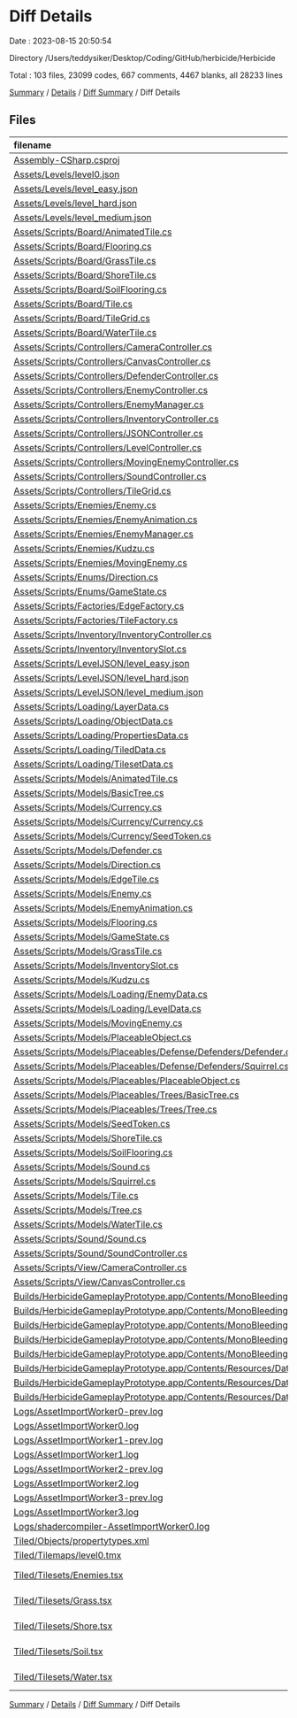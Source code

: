# Diff Details

Date : 2023-08-15 20:50:54

Directory /Users/teddysiker/Desktop/Coding/GitHub/herbicide/Herbicide

Total : 103 files,  23099 codes, 667 comments, 4467 blanks, all 28233 lines

[Summary](results.md) / [Details](details.md) / [Diff Summary](diff.md) / Diff Details

## Files
| filename | language | code | comment | blank | total |
| :--- | :--- | ---: | ---: | ---: | ---: |
| [Assembly-CSharp.csproj](/Assembly-CSharp.csproj) | XML | 6 | 0 | 0 | 6 |
| [Assets/Levels/level0.json](/Assets/Levels/level0.json) | JSON | 220 | 0 | 0 | 220 |
| [Assets/Levels/level_easy.json](/Assets/Levels/level_easy.json) | JSON | 44 | 0 | 0 | 44 |
| [Assets/Levels/level_hard.json](/Assets/Levels/level_hard.json) | JSON | 148 | 0 | 0 | 148 |
| [Assets/Levels/level_medium.json](/Assets/Levels/level_medium.json) | JSON | 0 | 0 | 1 | 1 |
| [Assets/Scripts/Board/AnimatedTile.cs](/Assets/Scripts/Board/AnimatedTile.cs) | C# | -31 | -20 | -8 | -59 |
| [Assets/Scripts/Board/Flooring.cs](/Assets/Scripts/Board/Flooring.cs) | C# | -196 | -163 | -54 | -413 |
| [Assets/Scripts/Board/GrassTile.cs](/Assets/Scripts/Board/GrassTile.cs) | C# | -35 | -41 | -11 | -87 |
| [Assets/Scripts/Board/ShoreTile.cs](/Assets/Scripts/Board/ShoreTile.cs) | C# | -20 | -24 | -10 | -54 |
| [Assets/Scripts/Board/SoilFlooring.cs](/Assets/Scripts/Board/SoilFlooring.cs) | C# | -30 | -15 | -5 | -50 |
| [Assets/Scripts/Board/Tile.cs](/Assets/Scripts/Board/Tile.cs) | C# | -300 | -268 | -95 | -663 |
| [Assets/Scripts/Board/TileGrid.cs](/Assets/Scripts/Board/TileGrid.cs) | C# | -586 | -377 | -134 | -1,097 |
| [Assets/Scripts/Board/WaterTile.cs](/Assets/Scripts/Board/WaterTile.cs) | C# | -8 | -9 | -3 | -20 |
| [Assets/Scripts/Controllers/CameraController.cs](/Assets/Scripts/Controllers/CameraController.cs) | C# | -29 | -27 | -8 | -64 |
| [Assets/Scripts/Controllers/CanvasController.cs](/Assets/Scripts/Controllers/CanvasController.cs) | C# | -84 | -67 | -23 | -174 |
| [Assets/Scripts/Controllers/DefenderController.cs](/Assets/Scripts/Controllers/DefenderController.cs) | C# | -1 | 0 | 0 | -1 |
| [Assets/Scripts/Controllers/EnemyController.cs](/Assets/Scripts/Controllers/EnemyController.cs) | C# | 7 | 1 | 2 | 10 |
| [Assets/Scripts/Controllers/EnemyManager.cs](/Assets/Scripts/Controllers/EnemyManager.cs) | C# | 74 | 57 | 24 | 155 |
| [Assets/Scripts/Controllers/InventoryController.cs](/Assets/Scripts/Controllers/InventoryController.cs) | C# | 93 | 73 | 25 | 191 |
| [Assets/Scripts/Controllers/JSONController.cs](/Assets/Scripts/Controllers/JSONController.cs) | C# | 7 | 9 | 3 | 19 |
| [Assets/Scripts/Controllers/LevelController.cs](/Assets/Scripts/Controllers/LevelController.cs) | C# | -16 | 21 | -1 | 4 |
| [Assets/Scripts/Controllers/MovingEnemyController.cs](/Assets/Scripts/Controllers/MovingEnemyController.cs) | C# | -8 | -8 | -3 | -19 |
| [Assets/Scripts/Controllers/SoundController.cs](/Assets/Scripts/Controllers/SoundController.cs) | C# | 38 | 28 | 10 | 76 |
| [Assets/Scripts/Controllers/TileGrid.cs](/Assets/Scripts/Controllers/TileGrid.cs) | C# | 522 | 361 | 124 | 1,007 |
| [Assets/Scripts/Enemies/Enemy.cs](/Assets/Scripts/Enemies/Enemy.cs) | C# | -296 | -270 | -86 | -652 |
| [Assets/Scripts/Enemies/EnemyAnimation.cs](/Assets/Scripts/Enemies/EnemyAnimation.cs) | C# | -154 | -119 | -36 | -309 |
| [Assets/Scripts/Enemies/EnemyManager.cs](/Assets/Scripts/Enemies/EnemyManager.cs) | C# | -74 | -59 | -20 | -153 |
| [Assets/Scripts/Enemies/Kudzu.cs](/Assets/Scripts/Enemies/Kudzu.cs) | C# | -117 | -83 | -30 | -230 |
| [Assets/Scripts/Enemies/MovingEnemy.cs](/Assets/Scripts/Enemies/MovingEnemy.cs) | C# | -45 | -29 | -12 | -86 |
| [Assets/Scripts/Enums/Direction.cs](/Assets/Scripts/Enums/Direction.cs) | C# | -7 | -4 | -2 | -13 |
| [Assets/Scripts/Enums/GameState.cs](/Assets/Scripts/Enums/GameState.cs) | C# | -8 | -3 | -1 | -12 |
| [Assets/Scripts/Factories/EdgeFactory.cs](/Assets/Scripts/Factories/EdgeFactory.cs) | C# | 30 | 30 | 10 | 70 |
| [Assets/Scripts/Factories/TileFactory.cs](/Assets/Scripts/Factories/TileFactory.cs) | C# | 32 | 32 | 10 | 74 |
| [Assets/Scripts/Inventory/InventoryController.cs](/Assets/Scripts/Inventory/InventoryController.cs) | C# | -93 | -73 | -25 | -191 |
| [Assets/Scripts/Inventory/InventorySlot.cs](/Assets/Scripts/Inventory/InventorySlot.cs) | C# | -69 | -67 | -22 | -158 |
| [Assets/Scripts/LevelJSON/level_easy.json](/Assets/Scripts/LevelJSON/level_easy.json) | JSON | -22 | 0 | 0 | -22 |
| [Assets/Scripts/LevelJSON/level_hard.json](/Assets/Scripts/LevelJSON/level_hard.json) | JSON | -148 | 0 | 0 | -148 |
| [Assets/Scripts/LevelJSON/level_medium.json](/Assets/Scripts/LevelJSON/level_medium.json) | JSON | 0 | 0 | -1 | -1 |
| [Assets/Scripts/Loading/LayerData.cs](/Assets/Scripts/Loading/LayerData.cs) | C# | 74 | 73 | 20 | 167 |
| [Assets/Scripts/Loading/ObjectData.cs](/Assets/Scripts/Loading/ObjectData.cs) | C# | 66 | 61 | 19 | 146 |
| [Assets/Scripts/Loading/PropertiesData.cs](/Assets/Scripts/Loading/PropertiesData.cs) | C# | 19 | 18 | 5 | 42 |
| [Assets/Scripts/Loading/TiledData.cs](/Assets/Scripts/Loading/TiledData.cs) | C# | 78 | 62 | 17 | 157 |
| [Assets/Scripts/Loading/TilesetData.cs](/Assets/Scripts/Loading/TilesetData.cs) | C# | 27 | 26 | 7 | 60 |
| [Assets/Scripts/Models/AnimatedTile.cs](/Assets/Scripts/Models/AnimatedTile.cs) | C# | 31 | 20 | 8 | 59 |
| [Assets/Scripts/Models/BasicTree.cs](/Assets/Scripts/Models/BasicTree.cs) | C# | 9 | 12 | 4 | 25 |
| [Assets/Scripts/Models/Currency.cs](/Assets/Scripts/Models/Currency.cs) | C# | 39 | 38 | 13 | 90 |
| [Assets/Scripts/Models/Currency/Currency.cs](/Assets/Scripts/Models/Currency/Currency.cs) | C# | -39 | -38 | -13 | -90 |
| [Assets/Scripts/Models/Currency/SeedToken.cs](/Assets/Scripts/Models/Currency/SeedToken.cs) | C# | -7 | -6 | -2 | -15 |
| [Assets/Scripts/Models/Defender.cs](/Assets/Scripts/Models/Defender.cs) | C# | 193 | 215 | 65 | 473 |
| [Assets/Scripts/Models/Direction.cs](/Assets/Scripts/Models/Direction.cs) | C# | 7 | 4 | 2 | 13 |
| [Assets/Scripts/Models/EdgeTile.cs](/Assets/Scripts/Models/EdgeTile.cs) | C# | 11 | 11 | 3 | 25 |
| [Assets/Scripts/Models/Enemy.cs](/Assets/Scripts/Models/Enemy.cs) | C# | 354 | 288 | 91 | 733 |
| [Assets/Scripts/Models/EnemyAnimation.cs](/Assets/Scripts/Models/EnemyAnimation.cs) | C# | 154 | 119 | 36 | 309 |
| [Assets/Scripts/Models/Flooring.cs](/Assets/Scripts/Models/Flooring.cs) | C# | 200 | 166 | 55 | 421 |
| [Assets/Scripts/Models/GameState.cs](/Assets/Scripts/Models/GameState.cs) | C# | 8 | 3 | 1 | 12 |
| [Assets/Scripts/Models/GrassTile.cs](/Assets/Scripts/Models/GrassTile.cs) | C# | 25 | 28 | 8 | 61 |
| [Assets/Scripts/Models/InventorySlot.cs](/Assets/Scripts/Models/InventorySlot.cs) | C# | 69 | 67 | 22 | 158 |
| [Assets/Scripts/Models/Kudzu.cs](/Assets/Scripts/Models/Kudzu.cs) | C# | 117 | 83 | 31 | 231 |
| [Assets/Scripts/Models/Loading/EnemyData.cs](/Assets/Scripts/Models/Loading/EnemyData.cs) | C# | -27 | -26 | -10 | -63 |
| [Assets/Scripts/Models/Loading/LevelData.cs](/Assets/Scripts/Models/Loading/LevelData.cs) | C# | -13 | -10 | -3 | -26 |
| [Assets/Scripts/Models/MovingEnemy.cs](/Assets/Scripts/Models/MovingEnemy.cs) | C# | 45 | 29 | 12 | 86 |
| [Assets/Scripts/Models/PlaceableObject.cs](/Assets/Scripts/Models/PlaceableObject.cs) | C# | 76 | 96 | 25 | 197 |
| [Assets/Scripts/Models/Placeables/Defense/Defenders/Defender.cs](/Assets/Scripts/Models/Placeables/Defense/Defenders/Defender.cs) | C# | -193 | -215 | -65 | -473 |
| [Assets/Scripts/Models/Placeables/Defense/Defenders/Squirrel.cs](/Assets/Scripts/Models/Placeables/Defense/Defenders/Squirrel.cs) | C# | -31 | -33 | -14 | -78 |
| [Assets/Scripts/Models/Placeables/PlaceableObject.cs](/Assets/Scripts/Models/Placeables/PlaceableObject.cs) | C# | -76 | -96 | -25 | -197 |
| [Assets/Scripts/Models/Placeables/Trees/BasicTree.cs](/Assets/Scripts/Models/Placeables/Trees/BasicTree.cs) | C# | -9 | -12 | -4 | -25 |
| [Assets/Scripts/Models/Placeables/Trees/Tree.cs](/Assets/Scripts/Models/Placeables/Trees/Tree.cs) | C# | -228 | -218 | -63 | -509 |
| [Assets/Scripts/Models/SeedToken.cs](/Assets/Scripts/Models/SeedToken.cs) | C# | 7 | 6 | 2 | 15 |
| [Assets/Scripts/Models/ShoreTile.cs](/Assets/Scripts/Models/ShoreTile.cs) | C# | 7 | 7 | 2 | 16 |
| [Assets/Scripts/Models/SoilFlooring.cs](/Assets/Scripts/Models/SoilFlooring.cs) | C# | 30 | 15 | 5 | 50 |
| [Assets/Scripts/Models/Sound.cs](/Assets/Scripts/Models/Sound.cs) | C# | 25 | 27 | 7 | 59 |
| [Assets/Scripts/Models/Squirrel.cs](/Assets/Scripts/Models/Squirrel.cs) | C# | 31 | 33 | 14 | 78 |
| [Assets/Scripts/Models/Tile.cs](/Assets/Scripts/Models/Tile.cs) | C# | 300 | 268 | 95 | 663 |
| [Assets/Scripts/Models/Tree.cs](/Assets/Scripts/Models/Tree.cs) | C# | 228 | 218 | 63 | 509 |
| [Assets/Scripts/Models/WaterTile.cs](/Assets/Scripts/Models/WaterTile.cs) | C# | 8 | 9 | 3 | 20 |
| [Assets/Scripts/Sound/Sound.cs](/Assets/Scripts/Sound/Sound.cs) | C# | -25 | -27 | -7 | -59 |
| [Assets/Scripts/Sound/SoundController.cs](/Assets/Scripts/Sound/SoundController.cs) | C# | -38 | -28 | -10 | -76 |
| [Assets/Scripts/View/CameraController.cs](/Assets/Scripts/View/CameraController.cs) | C# | 36 | 33 | 9 | 78 |
| [Assets/Scripts/View/CanvasController.cs](/Assets/Scripts/View/CanvasController.cs) | C# | 84 | 67 | 23 | 174 |
| [Builds/HerbicideGameplayPrototype.app/Contents/MonoBleedingEdge/etc/mono/2.0/DefaultWsdlHelpGenerator.aspx](/Builds/HerbicideGameplayPrototype.app/Contents/MonoBleedingEdge/etc/mono/2.0/DefaultWsdlHelpGenerator.aspx) | HTML | 1,594 | 28 | 280 | 1,902 |
| [Builds/HerbicideGameplayPrototype.app/Contents/MonoBleedingEdge/etc/mono/4.0/DefaultWsdlHelpGenerator.aspx](/Builds/HerbicideGameplayPrototype.app/Contents/MonoBleedingEdge/etc/mono/4.0/DefaultWsdlHelpGenerator.aspx) | HTML | 1,594 | 28 | 280 | 1,902 |
| [Builds/HerbicideGameplayPrototype.app/Contents/MonoBleedingEdge/etc/mono/4.5/DefaultWsdlHelpGenerator.aspx](/Builds/HerbicideGameplayPrototype.app/Contents/MonoBleedingEdge/etc/mono/4.5/DefaultWsdlHelpGenerator.aspx) | HTML | 1,594 | 28 | 280 | 1,902 |
| [Builds/HerbicideGameplayPrototype.app/Contents/MonoBleedingEdge/etc/mono/browscap.ini](/Builds/HerbicideGameplayPrototype.app/Contents/MonoBleedingEdge/etc/mono/browscap.ini) | Ini | 13,255 | 274 | 3,451 | 16,980 |
| [Builds/HerbicideGameplayPrototype.app/Contents/MonoBleedingEdge/etc/mono/mconfig/config.xml](/Builds/HerbicideGameplayPrototype.app/Contents/MonoBleedingEdge/etc/mono/mconfig/config.xml) | XML | 525 | 30 | 62 | 617 |
| [Builds/HerbicideGameplayPrototype.app/Contents/Resources/Data/RuntimeInitializeOnLoads.json](/Builds/HerbicideGameplayPrototype.app/Contents/Resources/Data/RuntimeInitializeOnLoads.json) | JSON | 1 | 0 | 1 | 2 |
| [Builds/HerbicideGameplayPrototype.app/Contents/Resources/Data/ScriptingAssemblies.json](/Builds/HerbicideGameplayPrototype.app/Contents/Resources/Data/ScriptingAssemblies.json) | JSON | 1 | 0 | 0 | 1 |
| [Builds/HerbicideGameplayPrototype.app/Contents/Resources/Data/StreamingAssets/UnityServicesProjectConfiguration.json](/Builds/HerbicideGameplayPrototype.app/Contents/Resources/Data/StreamingAssets/UnityServicesProjectConfiguration.json) | JSON | 1 | 0 | 0 | 1 |
| [Logs/AssetImportWorker0-prev.log](/Logs/AssetImportWorker0-prev.log) | ApexLog | -6,036 | 0 | -118 | -6,154 |
| [Logs/AssetImportWorker0.log](/Logs/AssetImportWorker0.log) | ApexLog | 7,496 | 0 | 127 | 7,623 |
| [Logs/AssetImportWorker1-prev.log](/Logs/AssetImportWorker1-prev.log) | ApexLog | -5,922 | 0 | -118 | -6,040 |
| [Logs/AssetImportWorker1.log](/Logs/AssetImportWorker1.log) | ApexLog | 7,346 | 0 | 127 | 7,473 |
| [Logs/AssetImportWorker2-prev.log](/Logs/AssetImportWorker2-prev.log) | ApexLog | -5,003 | 0 | -87 | -5,090 |
| [Logs/AssetImportWorker2.log](/Logs/AssetImportWorker2.log) | ApexLog | 5,507 | 0 | 95 | 5,602 |
| [Logs/AssetImportWorker3-prev.log](/Logs/AssetImportWorker3-prev.log) | ApexLog | -4,961 | 0 | -87 | -5,048 |
| [Logs/AssetImportWorker3.log](/Logs/AssetImportWorker3.log) | ApexLog | 5,435 | 0 | 95 | 5,530 |
| [Logs/shadercompiler-AssetImportWorker0.log](/Logs/shadercompiler-AssetImportWorker0.log) | ApexLog | 2 | 0 | 2 | 4 |
| [Tiled/Objects/propertytypes.xml](/Tiled/Objects/propertytypes.xml) | XML | 2 | 0 | 1 | 3 |
| [Tiled/Tilemaps/level0.tmx](/Tiled/Tilemaps/level0.tmx) | XML | 121 | 0 | 1 | 122 |
| [Tiled/Tilesets/Enemies.tsx](/Tiled/Tilesets/Enemies.tsx) | TypeScript JSX | 10 | 0 | 1 | 11 |
| [Tiled/Tilesets/Grass.tsx](/Tiled/Tilesets/Grass.tsx) | TypeScript JSX | 4 | 0 | 1 | 5 |
| [Tiled/Tilesets/Shore.tsx](/Tiled/Tilesets/Shore.tsx) | TypeScript JSX | 9 | 0 | 1 | 10 |
| [Tiled/Tilesets/Soil.tsx](/Tiled/Tilesets/Soil.tsx) | TypeScript JSX | 4 | 0 | 1 | 5 |
| [Tiled/Tilesets/Water.tsx](/Tiled/Tilesets/Water.tsx) | TypeScript JSX | 4 | 0 | 1 | 5 |

[Summary](results.md) / [Details](details.md) / [Diff Summary](diff.md) / Diff Details